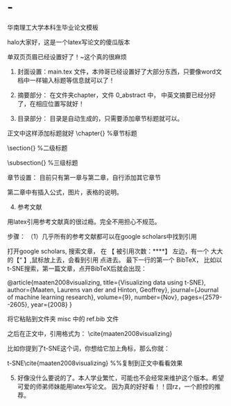 # -
华南理工大学本科生毕业论文模板


halo大家好，这是一个latex写论文的傻瓜版本

单双页页眉已经设置好了！~这个真的很麻烦


1. 封面设置：main.tex 文件，本帅哥已经设置好了大部分东西，只要像word文档中一样输入标题等信息就可以了！

2. 摘要部分： 在文件夹chapter，文件 0_abstract 中， 中英文摘要已经分好了，在相应位置写就好！

3. 目录部分： 目录是自动生成的，只需要添加章节标题就可以。

正文中这样添加标题就好
\chapter{}   %章节标题

\section{}   %二级标题

\subsection{}  %三级标题

章节设置： 目前只有第一章与第二章，自行添加其它章节

第二章中有插入公式，图片，表格的说明。

4. 参考文献

用latex引用参考文献真的很过瘾。完全不用担心不规范。

步骤： （1）几乎所有的参考文献都可以在google scholars中找到引用

打开google scholars, 搜索文章， 在 【 被引用次数：****】 左边，有一个 大大的【“ 】,鼠标放上去，会看到引用
点进去。 最下一行的第一个 BibTeX， 比如以t-SNE搜索，第一篇文章，点开BibTeX后就会出现：

@article{maaten2008visualizing,
  title={Visualizing data using t-SNE},
  author={Maaten, Laurens van der and Hinton, Geoffrey},
  journal={Journal of machine learning research},
  volume={9},
  number={Nov},
  pages={2579--2605},
  year={2008}
}

将它粘贴到文件夹 misc 中的 ref.bib 文件

之后在正文中，引用格式为： \cite{maaten2008visualizing}

比如你提到了t-SNE这个词，你想给它加上角标，那么你就：


t-SNE\cite{maaten2008visualizing}     %%复制到正文中看看效果


5. 好像没什么要说的了。本人学业繁忙，可能也不会经常来维护这个版本。希望可爱的师弟师妹能用latex写论文。
因为真的好好看！！囧rz，一个颜控的推荐。

